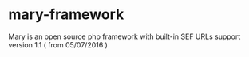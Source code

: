 mary-framework
==============
Mary is an open source php framework with built-in SEF URLs support
version 1.1 ( from 05/07/2016 )
